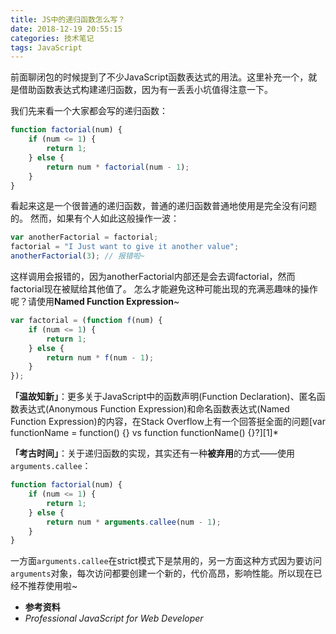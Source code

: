 ```yaml
---
title: JS中的递归函数怎么写？
date: 2018-12-19 20:55:15
categories: 技术笔记
tags: JavaScript
---
```


前面聊闭包的时候提到了不少JavaScript函数表达式的用法。这里补充一个，就是借助函数表达式构建递归函数，因为有一丢丢小坑值得注意一下。

我们先来看一个大家都会写的递归函数：
```javascript
function factorial(num) {
    if (num <= 1) {
        return 1;
    } else {
        return num * factorial(num - 1);
    }
}
```
看起来这是一个很普通的递归函数，普通的递归函数普通地使用是完全没有问题的。
然而，如果有个人如此这般操作一波：
<!--more-->
```javascript
var anotherFactorial = factorial;
factorial = "I Just want to give it another value";
anotherFactorial(3); // 报错啦~
```
这样调用会报错的，因为anotherFactorial内部还是会去调factorial，然而factorial现在被赋给其他值了。
怎么才能避免这种可能出现的充满恶趣味的操作呢？请使用**Named Function Expression**~

```javascript
var factorial = (function f(num) {
    if (num <= 1) {
        return 1;
    } else {
        return num * f(num - 1);
    }
});
```

**「温故知新」**：更多关于JavaScript中的函数声明(Function Declaration)、匿名函数表达式(Anonymous Function Expression)和命名函数表达式(Named Function Expression)的内容，在Stack Overflow上有一个回答挺全面的问题[var functionName = function() {} vs function functionName() {}?][1]*

**「考古时间」**：关于递归函数的实现，其实还有一种**被弃用**的方式——使用`arguments.callee`：
```javascript
function factorial(num) {
    if (num <= 1) {
        return 1;
    } else {
        return num * arguments.callee(num - 1);
    }
}
```
一方面`arguments.callee`在strict模式下是禁用的，另一方面这种方式因为要访问`arguments`对象，每次访问都要创建一个新的，代价高昂，影响性能。所以现在已经不推荐使用啦~

* **参考资料**
* *Professional JavaScript for Web Developer*

